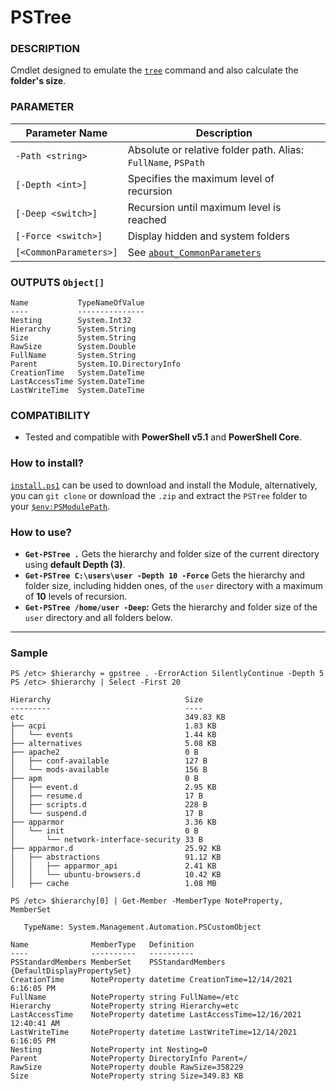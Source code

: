 # PSTree

### DESCRIPTION
Cmdlet designed to emulate the [`tree`](https://docs.microsoft.com/en-us/windows-server/administration/windows-commands/tree) command and also calculate the __folder's size__.


### PARAMETER

| Parameter Name | Description
| --- | --- |
| `-Path <string>` | Absolute or relative folder path. Alias: `FullName`, `PSPath` |
| `[-Depth <int>]` | Specifies the maximum level of recursion |
| `[-Deep <switch>]` | Recursion until maximum level is reached |
| `[-Force <switch>]` | Display hidden and system folders |
| `[<CommonParameters>]` | See [`about_CommonParameters`](https://go.microsoft.com/fwlink/?LinkID=113216) |

### OUTPUTS `Object[]`

```
Name           TypeNameOfValue
----           ---------------
Nesting        System.Int32
Hierarchy      System.String
Size           System.String
RawSize        System.Double
FullName       System.String
Parent         System.IO.DirectoryInfo
CreationTime   System.DateTime
LastAccessTime System.DateTime
LastWriteTime  System.DateTime
```

### COMPATIBILITY
- Tested and compatible with __PowerShell v5.1__ and __PowerShell Core__.

### How to install?

[`install.ps1`](https://github.com/santysq/PSTree/blob/main/install.ps1) can be used to download and install the Module, alternatively, you can `git clone` or download the `.zip` and extract the `PSTree` folder to your [`$env:PSModulePath`](https://docs.microsoft.com/en-us/powershell/module/microsoft.powershell.core/about/about_psmodulepath?view=powershell-7.2).

### How to use?

- __`Get-PSTree .`__ Gets the hierarchy and folder size of the current directory using __default Depth (3)__.
- __`Get-PSTree C:\users\user -Depth 10 -Force`__ Gets the hierarchy and folder size, including hidden ones, of the `user` directory  with a maximum of __10__ levels of recursion.
- __`Get-PSTree /home/user -Deep`:__ Gets the hierarchy and folder size of the `user` directory and all folders below.

---

### Sample

```
PS /etc> $hierarchy = gpstree . -ErrorAction SilentlyContinue -Depth 5
PS /etc> $hierarchy | Select -First 20                                

Hierarchy                              Size
---------                              ----
etc                                    349.83 KB
├── acpi                               1.83 KB
│   └── events                         1.44 KB
├── alternatives                       5.08 KB
├── apache2                            0 B
│   ├── conf-available                 127 B
│   └── mods-available                 156 B
├── apm                                0 B
│   ├── event.d                        2.95 KB
│   ├── resume.d                       17 B
│   ├── scripts.d                      228 B
│   └── suspend.d                      17 B
├── apparmor                           3.36 KB
│   └── init                           0 B
│       └── network-interface-security 33 B
├── apparmor.d                         25.92 KB
│   ├── abstractions                   91.12 KB
│   │   ├── apparmor_api               2.41 KB
│   │   └── ubuntu-browsers.d          10.42 KB
│   ├── cache                          1.08 MB

PS /etc> $hierarchy[0] | Get-Member -MemberType NoteProperty, MemberSet

   TypeName: System.Management.Automation.PSCustomObject

Name              MemberType   Definition
----              ----------   ----------
PSStandardMembers MemberSet    PSStandardMembers {DefaultDisplayPropertySet}
CreationTime      NoteProperty datetime CreationTime=12/14/2021 6:16:05 PM
FullName          NoteProperty string FullName=/etc
Hierarchy         NoteProperty string Hierarchy=etc
LastAccessTime    NoteProperty datetime LastAccessTime=12/16/2021 12:40:41 AM
LastWriteTime     NoteProperty datetime LastWriteTime=12/14/2021 6:16:05 PM
Nesting           NoteProperty int Nesting=0
Parent            NoteProperty DirectoryInfo Parent=/
RawSize           NoteProperty double RawSize=358229
Size              NoteProperty string Size=349.83 KB
```
